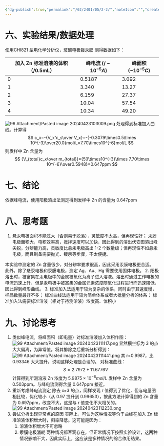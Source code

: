 ```yaml
---
{"dg-publish":true,"permalink":"/02/2401/05/2-2/","noteIcon":"","created":"2025-01-31T00:35","updated":"2025-07-01T13:38"}
---
```


# 六、实验结果/数据处理
使用CHI821 型电化学分析仪，玻碳电极镀汞膜
测得数据如下：

| 加入 Zn 标准溶液的体积（/0.5mL） | 峰电流 ($/-10^{-5}A$) | 峰面积 ($-10^{-5}C$) |
| --------------------- | ------------------ | ----------------- |
| 0                     | 0.5187             | 3.092             |
| 1                     | 3.340              | 13.27             |
| 2                     | 6.159              | 27.37             |
| 3                     | 10.04              | 57.54             |
| 4                     | 10.34              | 49.20             |
![99 Attachment/Pasted image 20240423103009.png](/img/user/99%20Attachment/Pasted%20image%2020240423103009.png)
处理得到标准加入曲线。计算得
$$
c_x=-{V_x'c_s\over V_x}=-{-0.3079\times0.5\times 10^{-3}\over20.0}mol/L=7.70\times10^{-6}mol/L
$$
则发样中 Zn 含量为
$$
{V_{total}c_x\over m_{total}}={50\times10^{-3}\times 7.70\times 10^{-6}\over0.5948}=0.647ppm
$$
# 七、结论
依据峰电流，使用阳极溶出法测定得到发样中 Zn 的含量为 0.647ppm
# 八、思考题
1. 悬汞电极面积不能过大（否则易于脱落），灵敏度不太高，但再现性好；
汞膜电极面积大，电积效率高，搅拌速度可以加快，因此得到的溶出伏安图溶出峰尖锐，分辨能力高，灵敏度比悬汞电极高出 1-2 个数量级；但再现性不如悬汞电极，而且制备需要抛光、镀汞等步骤，不太便捷。

本实验中测定的 Zn 含量很少，对分辨率要求很高，因此采用汞膜电极更合适。
此外，除了悬汞电极和汞膜电极，测定 Ag、Au、Hg 需要使用固体电极。
2. 阳极溶出时，被富集在汞电极中的金属被氧化为离子进入溶液。溶出时通过工作电极的电流迅速上升，但是汞电极中被富集的金属元素浓度随氧化过程进行而迅速降低，因此得到峰形曲线。
3. 标准加入法适用于较为复杂的体系，同时由于其速度慢，样品数量最好不多；
标准曲线法适用于较为简单体系或者大批量分析的体系；
标准加入法需要标准溶液（相对于待测溶液）浓度高、体积小
# 九、讨论思考
1. 类似峰电流，将峰面积（即电量）对标准溶液加入体积作图：
![99 Attachment/Pasted image 20240423111117.png](/img/user/99%20Attachment/Pasted%20image%2020240423111117.png)
显然横坐标为 3 的点大大偏离，为异常值。将其排除之后重新分析得到：
![99 Attachment/Pasted image 20240423111441.png](/img/user/99%20Attachment/Pasted%20image%2020240423111441.png)
其 r=0.9987，比 0.93346 大大提升，说明这样处理是合理的。
对标准曲线：$$
S=2.7972+11.6776V
$$
计算得到所测溶液 Zn 浓度为 $5.9875\times 10^{-6}mol/L$
发样中 Zn 含量为 0.503ppm。与峰电流测得含量 0.647ppm 接近。
2. 重新考虑峰电流测定
除去 x=3 的点，同样发现 r 值得到了优化，但与电量图相比较，优化较小（从 0.97 提升到 0.99653），按此方法计算得到的 Zn 含量为 0.697ppm，改变不大，这是与 r 值变化不大相关的。
![99 Attachment/Pasted image 20240423112230.png](/img/user/99%20Attachment/Pasted%20image%2020240423112230.png)
3. 尝试分析出现异常点的原因
实际上，可认为这种情况等价于曲线在加入 Zn 标准溶液体积增大时，斜率降低。这可能是因为：
    1. 溶液体积增大不可忽略
    2. 汞膜电极消耗
两种情况都客观存在，但正常情况下按照实验设计，这两种情况影响不大，因此实际上，这应该是多种情况的综合作用结果。